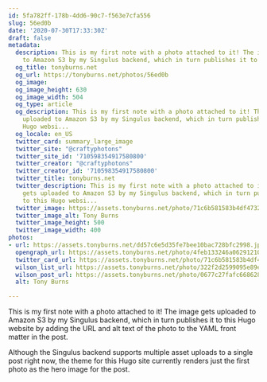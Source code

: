 ```yaml
---
id: 5fa782ff-178b-4dd6-90c7-f563e7cfa556
slug: 56ed0b
date: '2020-07-30T17:33:30Z'
draft: false
metadata:
  description: This is my first note with a photo attached to it! The image gets uploaded
    to Amazon S3 by my Singulus backend, which in turn publishes it to this Hugo websi...
  og_title: tonyburns.net
  og_url: https://tonyburns.net/photos/56ed0b
  og_image: 
  og_image_height: 630
  og_image_width: 504
  og_type: article
  og_description: This is my first note with a photo attached to it! The image gets
    uploaded to Amazon S3 by my Singulus backend, which in turn publishes it to this
    Hugo websi...
  og_locale: en_US
  twitter_card: summary_large_image
  twitter_site: "@craftyphotons"
  twitter_site_id: '710598354917580800'
  twitter_creator: "@craftyphotons"
  twitter_creator_id: '710598354917580800'
  twitter_title: tonyburns.net
  twitter_description: This is my first note with a photo attached to it! The image
    gets uploaded to Amazon S3 by my Singulus backend, which in turn publishes it
    to this Hugo websi...
  twitter_image: https://assets.tonyburns.net/photo/71c6b581583b4df4732ca08c50347de2.jpeg
  twitter_image_alt: Tony Burns
  twitter_image_height: 500
  twitter_image_width: 400
photos:
- url: https://assets.tonyburns.net/dd57c6e5d35fe7bee10bac728bfc2998.jpeg
  opengraph_url: https://assets.tonyburns.net/photo/4feb133246a06291210c25f28edd4b74.jpeg
  twitter_card_url: https://assets.tonyburns.net/photo/71c6b581583b4df4732ca08c50347de2.jpeg
  wilson_list_url: https://assets.tonyburns.net/photo/322f2d2599095e89e6e78c41f2d1c317.jpeg
  wilson_post_url: https://assets.tonyburns.net/photo/0677c27fafc6686281223a910fdfa51a.jpeg
  alt: Tony Burns

---
```


This is my first note with a photo attached to it! The image gets uploaded to Amazon S3 by my Singulus backend, which in turn publishes it to this Hugo website by adding the URL and alt text of the photo to the YAML front matter in the post.

Although the Singulus backend supports multiple asset uploads to a single post right now, the theme for this Hugo site currently renders just the first photo as the hero image for the post.
